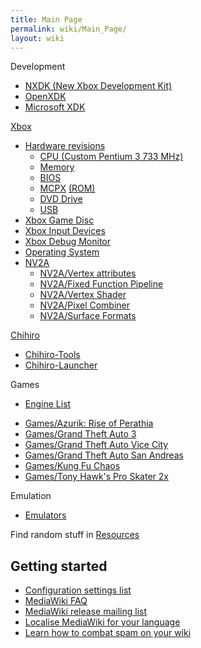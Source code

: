 ```yaml
---
title: Main Page
permalink: wiki/Main_Page/
layout: wiki
---
```


Development

-   [NXDK (New Xbox Development Kit)](https://github.com/xqemu/nxdk)
-   [OpenXDK](/wiki/OpenXDK "wikilink")
-   [Microsoft XDK](/wiki/Microsoft_XDK "wikilink")

[Xbox](/wiki/Xbox "wikilink")

-   [Hardware revisions](/wiki/Hardware_revisions "wikilink")
    -   [CPU (Custom Pentium 3 733 MHz)](/wiki/CPU "wikilink")
    -   [Memory](/wiki/Memory "wikilink")
    -   [BIOS](/wiki/BIOS "wikilink")
    -   [MCPX](/wiki/MCPX "wikilink") [(ROM)](MCPX_ROM "wikilink")
    -   [DVD Drive](/wiki/DVD_Drive "wikilink")
    -   [USB](/wiki/USB "wikilink")
-   [Xbox Game Disc](/wiki/Xbox_Game_Disc "wikilink")
-   [Xbox Input Devices](/wiki/Xbox_Input_Devices "wikilink")
-   [Xbox Debug Monitor](/wiki/Xbox_Debug_Monitor "wikilink")
-   [Operating System](/wiki/Operating_System "wikilink")
-   [NV2A](/wiki/NV2A "wikilink")
    -   [NV2A/Vertex attributes](/wiki/NV2A/Vertex_attributes "wikilink")
    -   [NV2A/Fixed Function
        Pipeline](/wiki/NV2A/Fixed_Function_Pipeline "wikilink")
    -   [NV2A/Vertex Shader](/wiki/NV2A/Vertex_Shader "wikilink")
    -   [NV2A/Pixel Combiner](/wiki/NV2A/Pixel_Combiner "wikilink")
    -   [NV2A/Surface Formats](/wiki/NV2A/Surface_Formats "wikilink")

[Chihiro](http://segaretro.org/Sega_Chihiro)

-   [Chihiro-Tools](/wiki/Chihiro-Tools "wikilink")
-   [Chihiro-Launcher](/wiki/Chihiro-Launcher "wikilink")

Games

-   [Engine List](/wiki/Engine_List "wikilink")

<!-- -->

-   [Games/Azurik: Rise of
    Perathia](/wiki/Games/Azurik:_Rise_of_Perathia "wikilink")
-   [Games/Grand Theft Auto 3](/wiki/Games/Grand_Theft_Auto_3 "wikilink")
-   [Games/Grand Theft Auto Vice
    City](/wiki/Games/Grand_Theft_Auto_Vice_City "wikilink")
-   [Games/Grand Theft Auto San
    Andreas](/wiki/Games/Grand_Theft_Auto_San_Andreas "wikilink")
-   [Games/Kung Fu Chaos](/wiki/Games/Kung_Fu_Chaos "wikilink")
-   [Games/Tony Hawk's Pro Skater
    2x](/wiki/Games/Tony_Hawk's_Pro_Skater_2x "wikilink")

Emulation

-   [Emulators](/wiki/Emulators "wikilink")

Find random stuff in [Resources](/wiki/Resources "wikilink")

Getting started
---------------

-   [Configuration settings
    list](https://www.mediawiki.org/wiki/Special:MyLanguage/Manual:Configuration_settings)
-   [MediaWiki
    FAQ](https://www.mediawiki.org/wiki/Special:MyLanguage/Manual:FAQ)
-   [MediaWiki release mailing
    list](https://lists.wikimedia.org/mailman/listinfo/mediawiki-announce)
-   [Localise MediaWiki for your
    language](https://www.mediawiki.org/wiki/Special:MyLanguage/Localisation#Translation_resources)
-   [Learn how to combat spam on your
    wiki](https://www.mediawiki.org/wiki/Special:MyLanguage/Manual:Combating_spam)

